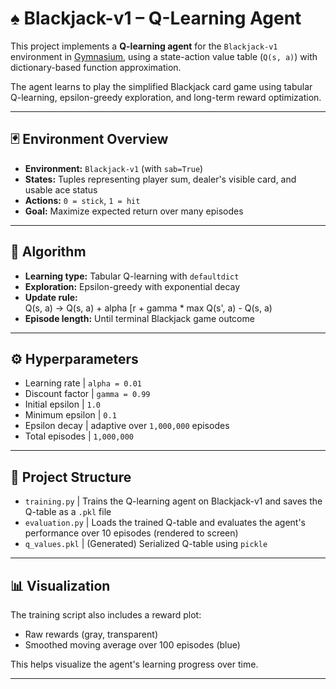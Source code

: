 # ♠️ Blackjack-v1 – Q-Learning Agent

This project implements a **Q-learning agent** for the `Blackjack-v1` environment in [Gymnasium](https://gymnasium.farama.org/), using a state-action value table (`Q(s, a)`) with dictionary-based function approximation.

The agent learns to play the simplified Blackjack card game using tabular Q-learning, epsilon-greedy exploration, and long-term reward optimization.

---

## 🃏 Environment Overview

- **Environment:** `Blackjack-v1` (with `sab=True`)
- **States:** Tuples representing player sum, dealer's visible card, and usable ace status
- **Actions:** `0 = stick`, `1 = hit`
- **Goal:** Maximize expected return over many episodes

---

## 🧠 Algorithm

- **Learning type:** Tabular Q-learning with `defaultdict`
- **Exploration:** Epsilon-greedy with exponential decay
- **Update rule:**  
   Q(s, a) -> Q(s, a) + alpha [r + gamma * max Q(s', a) - Q(s, a)
- **Episode length:** Until terminal Blackjack game outcome

---

## ⚙️ Hyperparameters

- Learning rate   | `alpha = 0.01` 
- Discount factor | `gamma = 0.99` 
- Initial epsilon | `1.0` 
- Minimum epsilon | `0.1` 
- Epsilon decay   | adaptive over `1,000,000` episodes 
- Total episodes  | `1,000,000` 

---

## 📁 Project Structure

- `training.py`   | Trains the Q-learning agent on Blackjack-v1 and saves the Q-table as a `.pkl` file 
- `evaluation.py` | Loads the trained Q-table and evaluates the agent's performance over 10 episodes (rendered to screen) 
- `q_values.pkl`  | (Generated) Serialized Q-table using `pickle` 

---

## 📊 Visualization

The training script also includes a reward plot:
- Raw rewards (gray, transparent)
- Smoothed moving average over 100 episodes (blue)

This helps visualize the agent's learning progress over time.

---
